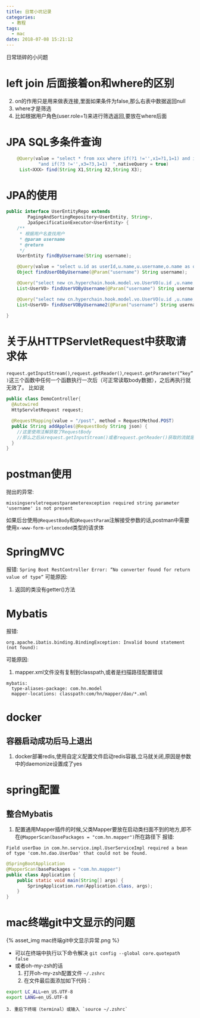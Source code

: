 ```yaml
---
title: 日常小坑记录
categories:
  - 教程
tags:
  - mac
date: 2018-07-08 15:21:12
---
```

 日常琐碎的小问题
 <!-- more -->


# left join 后面接着on和where的区别
2. on的作用只是用来做表连接,里面如果条件为false,那么右表中数据返回null
1. where才是筛选
3. 比如根据用户角色(user.role=1)来进行筛选返回,要放在where后面

# JPA SQL多条件查询
```java
    @Query(value = "select * from xxx where if(?1 !='',x1=?1,1=1) and if(?2 !='',x2=?2,1=1)" +
            "and if(?3 !='',x3=?3,1=1)  ",nativeQuery = true)
     List<XXX> find(String X1,String X2,String X3);
```

# JPA的使用
```java
public interface UserEntityRepo extends
        PagingAndSortingRepository<UserEntity, String>,
        JpaSpecificationExecutor<UserEntity> {
    /**
     * 根据用户名查找用户
     * @param username
     * @return
     */
    UserEntity findByUsername(String username);

    @Query(value = "select u.id as userId,u.name,u.username,o.name as orgName,u.status from user u left join organization o on u.org_id=o.id where u.username=:username",nativeQuery = true)//使用原生SQL的方式
    Object findUserObByUsername(@Param("username") String username);

    @Query("select new cn.hyperchain.hook.model.vo.UserVO(u.id ,u.name,u.username,o.name ,u.status) from UserEntity u ,OrganizationEntity o where u.orgId=o.id and u.username=:username")
    List<UserVO> findUserVOByUsername(@Param("username") String username);//这种方式会报错:Path expected for join,hibernate不认识join?

    @Query("select new cn.hyperchain.hook.model.vo.UserVO(u.id ,u.name,u.username,o.name ,u.status) from UserEntity u, OrganizationEntity o where u.orgId=o.id and u.username=:username")//正确的方式,要使用类名而不是表名
    List<UserVO> findUserVOByUsername2(@Param("username") String username);

}
```

# 关于从HTTPServletRequest中获取请求体
`request.getInputStream()`,`request.getReader()`,`request.getParameter(“key”)`这三个函数中任何一个函数执行一次后（可正常读取body数据），之后再执行就无效了。
比如说
```java
public class DemoController{
  @Autowired
  HttpServletRequest request;

  @RequestMapping(value = "/post", method = RequestMethod.POST)
  public String addApples(@RequestBody String json) {
    //这里使用注解获取了RequestBody
    //那么之后从request.getInputStream()或者request.getReader()获取的流就是空的
  }
}
```

# postman使用
抛出的异常:
```
missingservletrequestparameterexception required string parameter 'username' is not present
```
如果后台使用`@RequestBody`和`@RequestParam`注解接受参数的话,postman中需要使用`x-www-form-urlencoded`类型的请求体

# SpringMVC
报错:
`Spring Boot RestController Error: “No converter found for return value of type”`
可能原因:
1. 返回的类没有getter()方法

# Mybatis
报错:
```
org.apache.ibatis.binding.BindingException: Invalid bound statement (not found):
```
可能原因:
1. mapper.xml文件没有复制到classpath,或者是扫描路径配置错误
```
mybatis:
  type-aliases-package: com.hn.model
  mapper-locations: classpath:com/hn/mapper/dao/*.xml
```

# docker
## 容器启动成功后马上退出
1. docker部署redis,使用自定义配置文件启动redis容器,立马就关闭,原因是参数中的daemonize设置成了yes

# spring配置
## 整合Mybatis
1. 配置通用Mapper插件的时候,父类Mapper要放在启动类扫面不到的地方,即不在`@MapperScan(basePackages = "com.hn.mapper")`所在路径下
报错:
```
Field userDao in com.hn.service.impl.UserServiceImpl required a bean of type 'com.hn.dao.UserDao' that could not be found.
```
```java
@SpringBootApplication
@MapperScan(basePackages = "com.hn.mapper")
public class Application {
    public static void main(String[] args) {
        SpringApplication.run(Application.class, args);
    }
}
```



# mac终端git中文显示的问题
{% asset_img mac终端git中文显示异常.png %}
* 可以在终端中执行以下命令解决
	`git config --global core.quotepath false`
* 或者oh-my-zsh的话
	1. 打开oh-my-zsh配置文件 `~/.zshrc` 
	2. 在文件最后面添加如下代码：
```sh 
export LC_ALL=en_US.UTF-8
export LANG=en_US.UTF-8
```
	3. 重启下终端（terminal）或输入 `source ~/.zshrc`
